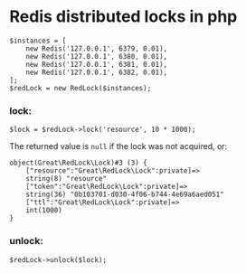 # Redis distributed locks in php

```
$instances = [
    new Redis('127.0.0.1', 6379, 0.01),
    new Redis('127.0.0.1', 6380, 0.01),
    new Redis('127.0.0.1', 6381, 0.01),
    new Redis('127.0.0.1', 6382, 0.01),
];
$redLock = new RedLock($instances);
```
### lock: 
```
$lock = $redLock->lock('resource', 10 * 1000);

```
The returned value is `null` if the lock was not acquired, or: 
```
object(Great\RedLock\Lock)#3 (3) {
    ["resource":"Great\RedLock\Lock":private]=>
    string(8) "resource"
    ["token":"Great\RedLock\Lock":private]=>
    string(36) "0b103701-d030-4f06-b744-4e69a6aed051"
    ["ttl":"Great\RedLock\Lock":private]=>
    int(1000)
}
```
### unlock: 
```
$redLock->unlock($lock);
```
